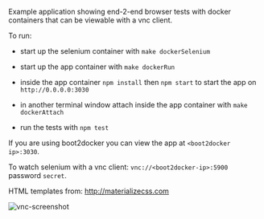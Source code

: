 Example application showing end-2-end browser tests with docker containers that can be viewable with a vnc client.

To run:

- start up the selenium container with `make dockerSelenium`
- start up the app container with `make dockerRun`
- inside the app container `npm install` then `npm start` to start the app on `http://0.0.0.0:3030` 

- in another terminal window attach inside the app container with `make dockerAttach`
- run the tests with `npm test`

If you are using boot2docker you can view the app at `<boot2docker ip>:3030`.

To watch selenium with a vnc client: `vnc://<boot2docker-ip>:5900` password `secret`.

HTML templates from: http://materializecss.com

![vnc-screenshot](https://cloud.githubusercontent.com/assets/2513462/9115433/606ec5dc-3ca2-11e5-8bad-e7aa92188df9.png)
